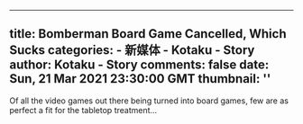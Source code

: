 
---
title: Bomberman Board Game Cancelled, Which Sucks
categories: 
    - 新媒体
    - Kotaku - Story
author: Kotaku - Story
comments: false
date: Sun, 21 Mar 2021 23:30:00 GMT
thumbnail: ''
---

<div>   
Of all the video games out there being turned into board games, few are as perfect a fit for the tabletop treatment…  
</div>
            
